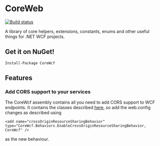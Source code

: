 CoreWeb
=======
[![Build status](https://ci.appveyor.com/api/projects/status/aq9spdajwtg8db5y/branch/master?svg=true)](https://ci.appveyor.com/project/benmccallum/corewcf/branch/master)

A library of core helpers, extensions, constants, enums and other useful things for .NET WCF projects.

## Get it on NuGet!

    Install-Package CoreWcf
	
	
## Features
### Add CORS support to your services
The CoreWcf assembly contains all you need to add CORS support to WCF endpoints.
It contains the classes described [here](http://enable-cors.org/server_wcf.html), so add the web.config changes as described using

```
<add name="crossOriginResourceSharingBehavior" type="CoreWcf.Behaviors.EnableCrossOriginResourceSharingBehavior, CoreWcf" />
```

as the new behaviour.

